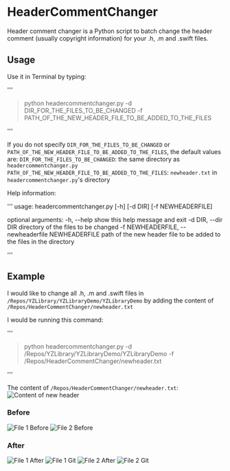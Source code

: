HeaderCommentChanger
====================

Header comment changer is a Python script to batch change the header comment (usually copyright information) for your .h, .m and .swift files.

## Usage

Use it in Terminal by typing:

'''
> python headercommentchanger.py -d DIR_FOR_THE_FILES_TO_BE_CHANGED -f PATH_OF_THE_NEW_HEADER_FILE_TO_BE_ADDED_TO_THE_FILES

'''

If you do not specify `DIR_FOR_THE_FILES_TO_BE_CHANGED` or `PATH_OF_THE_NEW_HEADER_FILE_TO_BE_ADDED_TO_THE_FILES`, the default values are:
`DIR_FOR_THE_FILES_TO_BE_CHANGED`: the same directory as `headercommentchanger.py`
`PATH_OF_THE_NEW_HEADER_FILE_TO_BE_ADDED_TO_THE_FILES`: `newheader.txt` in `headercommentchanger.py`'s directory

Help information:

'''
usage: headercommentchanger.py [-h] [-d DIR] [-f NEWHEADERFILE]

optional arguments:
  -h, --help            show this help message and exit
  -d DIR, --dir DIR     directory of the files to be changed
  -f NEWHEADERFILE, --newheaderfile NEWHEADERFILE
                        path of the new header file to be added to the files
                        in the directory

'''

## Example

I would like to change all .h, .m and .swift files in `/Repos/YZLibrary/YZLibraryDemo/YZLibraryDemo` by adding the content of `/Repos/HeaderCommentChanger/newheader.txt`

I would be running this command:

'''
> python headercommentchanger.py -d /Repos/YZLibrary/YZLibraryDemo/YZLibraryDemo -f /Repos/HeaderCommentChanger/newheader.txt 

'''

The content of `/Repos/HeaderCommentChanger/newheader.txt`:
![Content of new header](https://github.com/yichizhang/HeaderCommentChanger/blob/master/Screenshots/screenshot_newheader.png)

### Before
![File 1 Before](https://github.com/yichizhang/HeaderCommentChanger/blob/master/Screenshots/screenshot_file1_before.png)
![File 2 Before](https://github.com/yichizhang/HeaderCommentChanger/blob/master/Screenshots/screenshot_file2_before.png)

### After
![File 1 After](https://github.com/yichizhang/HeaderCommentChanger/blob/master/Screenshots/screenshot_file1_after.png)
![File 1 Git](https://github.com/yichizhang/HeaderCommentChanger/blob/master/Screenshots/screenshot_file1_git.png)
![File 2 After](https://github.com/yichizhang/HeaderCommentChanger/blob/master/Screenshots/screenshot_file2_after.png)
![File 2 Git](https://github.com/yichizhang/HeaderCommentChanger/blob/master/Screenshots/screenshot_file2_git.png)
